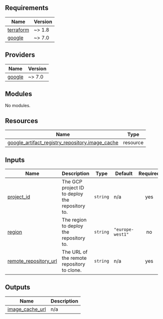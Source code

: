 <!-- BEGIN_TF_DOCS -->
## Requirements

| Name | Version |
|------|---------|
| <a name="requirement_terraform"></a> [terraform](#requirement\_terraform) | ~> 1.8 |
| <a name="requirement_google"></a> [google](#requirement\_google) | ~> 7.0 |

## Providers

| Name | Version |
|------|---------|
| <a name="provider_google"></a> [google](#provider\_google) | ~> 7.0 |

## Modules

No modules.

## Resources

| Name | Type |
|------|------|
| [google_artifact_registry_repository.image_cache](https://registry.terraform.io/providers/hashicorp/google/latest/docs/resources/artifact_registry_repository) | resource |

## Inputs

| Name | Description | Type | Default | Required |
|------|-------------|------|---------|:--------:|
| <a name="input_project_id"></a> [project\_id](#input\_project\_id) | The GCP project ID to deploy the repository to. | `string` | n/a | yes |
| <a name="input_region"></a> [region](#input\_region) | The region to deploy the repository to. | `string` | `"europe-west1"` | no |
| <a name="input_remote_repository_url"></a> [remote\_repository\_url](#input\_remote\_repository\_url) | The URL of the remote repository to clone. | `string` | n/a | yes |

## Outputs

| Name | Description |
|------|-------------|
| <a name="output_image_cache_url"></a> [image\_cache\_url](#output\_image\_cache\_url) | n/a |
<!-- END_TF_DOCS -->
